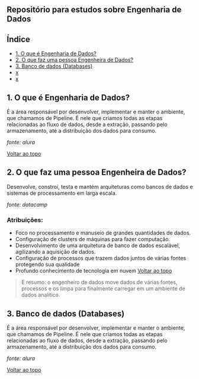 ## Repositório para estudos sobre Engenharia de Dados

<a name="indice"></a>
## Índice
- [1. O que é Engenharia de Dados?](#indice001)
- [2. O que faz uma pessoa Engenheira de Dados?](#indice002)
- [3. Banco de dados (Databases)](#indice003)
- [x](#indice004)
- [x](#indice005)

<a id="indice001"></a>
## 1. O que é Engenharia de Dados?
É a área responsável por desenvolver, implementar e manter o ambiente, que chamamos de Pipeline. É nele que criamos todas as etapas relacionadas ao fluxo de dados, desde a extração, passando pelo armazenamento, até a distribuição dos dados para consumo.

<i>fonte: alura</i>

[Voltar ao topo](#indice)

<a id="indice002"></a>
## 2. O que faz uma pessoa Engenheira de Dados?
Desenvolve, constroi, testa e mantém arquiteturas como bancos de dados e sistemas de processamento em larga escala.

<i>fonte: datacamp</i>

### Atribuições:
- Foco no processamento e manuseio de grandes quantidades de dados.
- Configuração de clusters de máquinas para fazer computação.
- Desenvolvimento de uma arquitetura de banco de dados escalável, agilizando a aquisição de dados.
- Configuração de processos que trazem dados juntos de várias fontes protegendo sua qualidade
- Profundo conhecimento de tecnologia em nuvem
[Voltar ao topo](#indice)

> E resumo: o engenheiro de dados move dados de várias fontes, processos e os limpa para finalmente carregar em um ambiente de dados analítico.
>
> <a id="indice003"></a>
## 3. Banco de dados (Databases)
É a área responsável por desenvolver, implementar e manter o ambiente, que chamamos de Pipeline. É nele que criamos todas as etapas relacionadas ao fluxo de dados, desde a extração, passando pelo armazenamento, até a distribuição dos dados para consumo.

<i>fonte: alura</i>

[Voltar ao topo](#indice)